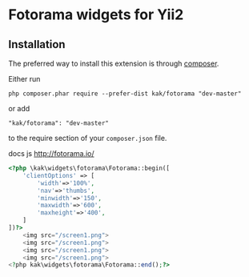 Fotorama widgets for Yii2
================

Installation
------------
The preferred way to install this extension is through [composer](http://getcomposer.org/download/).

Either run
```
php composer.phar require --prefer-dist kak/fotorama "dev-master"
```

or add

```
"kak/fotorama": "dev-master"
```

to the require section of your `composer.json` file.


docs js http://fotorama.io/

```php
<?php \kak\widgets\fotorama\Fotorama::begin([
	'clientOptions' => [
		'width'=>'100%',
		'nav'=>'thumbs',
		'minwidth'=>'150',
		'maxwidth'=>'600',
		'maxheight'=>'400',
	]
])?>
	<img src="/screen1.png">
	<img src="/screen1.png">
	<img src="/screen1.png">
	<img src="/screen1.png">
<?php kak\widgets\fotorama\Fotorama::end();?>
```



